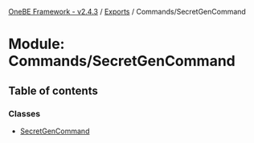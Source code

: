 [OneBE Framework - v2.4.3](../README.md) / [Exports](../modules.md) / Commands/SecretGenCommand

# Module: Commands/SecretGenCommand

## Table of contents

### Classes

- [SecretGenCommand](../classes/Commands_SecretGenCommand.SecretGenCommand.md)
